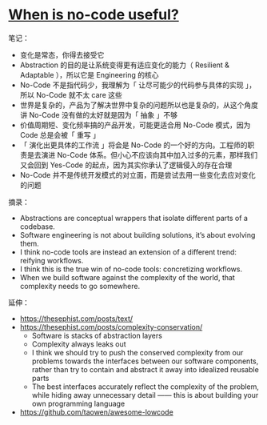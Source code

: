 # [When is no-code useful?](https://linus.coffee/note/no-code/)

笔记：

- 变化是常态，你得去接受它
- Abstraction 的目的是让系统变得更有适应变化的能力（ Resilient & Adaptable ），所以它是 Engineering 的核心
- No-Code 不是指代码少，我理解为「 让尽可能少的代码参与具体的实现 」，所以 No-Code 就不太 care 这些
- 世界是复杂的，产品为了解决世界中复杂的问题所以也是复杂的，从这个角度讲 No-Code 没有做的太好就是因为「 抽象 」不够
- 价值周期短、变化频率搞的产品开发，可能更适合用 No-Code 模式，因为 Code 总是会被「 重写 」
- 「 演化出更具体的工作流 」将会是 No-Code 的一个好的方向。工程师的职责是去演进 No-Code 体系。但小心不应该向其中加入过多的元素，那样我们又会回到 Yes-Code 的起点，因为其实你承认了逻辑侵入的存在合理
- No-Code 并不是传统开发模式的对立面，而是尝试去用一些变化去应对变化的问题

摘录：

- Abstractions are conceptual wrappers that isolate different parts of a codebase.
- Software engineering is not about building solutions, it’s about evolving them.
- I think no-code tools are instead an extension of a different trend: reifying workflows.
- I think this is the true win of no-code tools: concretizing workflows.
- When we build software against the complexity of the world, that complexity needs to go somewhere.

延伸：

- https://thesephist.com/posts/text/
- https://thesephist.com/posts/complexity-conservation/
  - Software is stacks of abstraction layers
  - Complexity always leaks out
  - I think we should try to push the conserved complexity from our problems towards the interfaces between our software components, rather than try to contain and abstract it away into idealized reusable parts
  - The best interfaces accurately reflect the complexity of the problem, while hiding away unnecessary detail —— this is about building your own programming language
- https://github.com/taowen/awesome-lowcode
